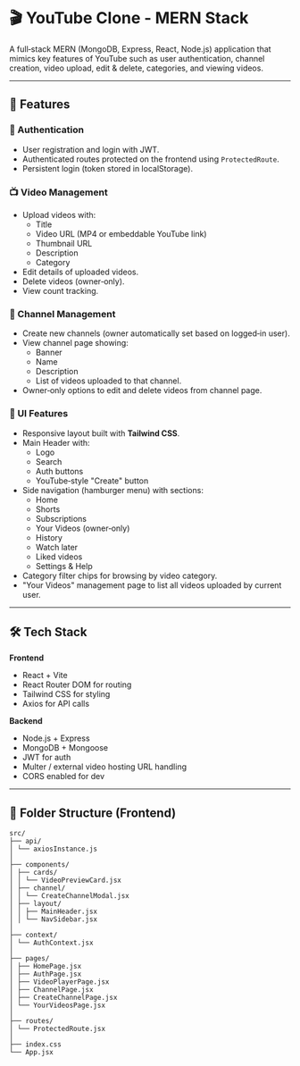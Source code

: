 # 🎬 YouTube Clone - MERN Stack

A full‑stack MERN (MongoDB, Express, React, Node.js) application that mimics key features of YouTube such as user authentication, channel creation, video upload, edit & delete, categories, and viewing videos.

---

## 📌 Features

### **🔐 Authentication**
- User registration and login with JWT.
- Authenticated routes protected on the frontend using `ProtectedRoute`.
- Persistent login (token stored in localStorage).

### **📺 Video Management**
- Upload videos with:
  - Title
  - Video URL (MP4 or embeddable YouTube link)
  - Thumbnail URL
  - Description
  - Category
- Edit details of uploaded videos.
- Delete videos (owner‑only).
- View count tracking.

### **👤 Channel Management**
- Create new channels (owner automatically set based on logged‑in user).
- View channel page showing:
  - Banner
  - Name
  - Description
  - List of videos uploaded to that channel.
- Owner‑only options to edit and delete videos from channel page.

### **🎨 UI Features**
- Responsive layout built with **Tailwind CSS**.
- Main Header with:
  - Logo
  - Search
  - Auth buttons
  - YouTube‑style "Create" button
- Side navigation (hamburger menu) with sections:
  - Home
  - Shorts
  - Subscriptions
  - Your Videos (owner‑only)
  - History
  - Watch later
  - Liked videos
  - Settings & Help
- Category filter chips for browsing by video category.
- "Your Videos" management page to list all videos uploaded by current user.

---

## 🛠 Tech Stack

**Frontend**
- React + Vite
- React Router DOM for routing
- Tailwind CSS for styling
- Axios for API calls

**Backend**
- Node.js + Express
- MongoDB + Mongoose
- JWT for auth
- Multer / external video hosting URL handling
- CORS enabled for dev

---

## 📂 Folder Structure (Frontend)

```plane
src/
├── api/
│ └── axiosInstance.js
│
├── components/
│ ├── cards/
│ │ └── VideoPreviewCard.jsx
│ ├── channel/
│ │ └── CreateChannelModal.jsx
│ ├── layout/
│ │ ├── MainHeader.jsx
│ │ └── NavSidebar.jsx
│
├── context/
│ └── AuthContext.jsx
│
├── pages/
│ ├── HomePage.jsx
│ ├── AuthPage.jsx
│ ├── VideoPlayerPage.jsx
│ ├── ChannelPage.jsx
│ ├── CreateChannelPage.jsx
│ └── YourVideosPage.jsx
│
├── routes/
│ └── ProtectedRoute.jsx
│
├── index.css
└── App.jsx
```
